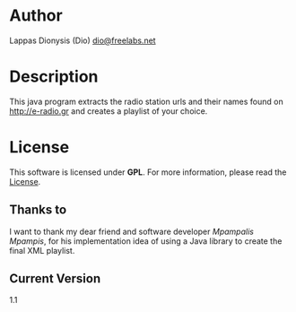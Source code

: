 <h1>Author</h1>

<p>Lappas Dionysis (Dio) <a href="&#109;&#x61;&#105;&#108;&#x74;&#x6F;:&#x64;&#105;&#x6F;&#64;&#102;&#114;&#101;&#101;&#x6C;a&#98;&#x73;&#x2E;&#110;&#101;&#x74;">&#x64;&#105;&#x6F;&#64;&#102;&#114;&#101;&#101;&#x6C;a&#98;&#x73;&#x2E;&#110;&#101;&#x74;</a></p>

<h1>Description</h1>

<p>This java program extracts the radio station urls and their names found on <a href="http://e-radio.gr">http://e-radio.gr</a> and creates a playlist of your choice. </p>

<h1>License</h1>

<p>This software is licensed under <strong>GPL</strong>. For more information, please read the <a href="http://www.gnu.org/licenses/gpl.html">License</a>.</p>

<h2>Thanks to</h2>

<p>I want to thank my dear friend and software developer <em>Mpampalis Mpampis</em>, for his implementation idea of using a Java library to create the final XML playlist.</p>

<h2>Current Version</h2>

<p>1.1</p>
